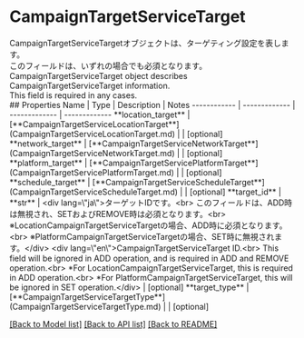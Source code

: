 # CampaignTargetServiceTarget

<div lang=\"ja\">CampaignTargetServiceTargetオブジェクトは、ターゲティング設定を表します。<br> このフィールドは、いずれの場合でも必須となります。</div> <div lang=\"en\">CampaignTargetServiceTarget object describes CampaignTargetServiceTarget information.<br> This field is required in any cases.</div> 
## Properties
Name | Type | Description | Notes
------------ | ------------- | ------------- | -------------
**location_target** | [**CampaignTargetServiceLocationTarget**](CampaignTargetServiceLocationTarget.md) |  | [optional] 
**network_target** | [**CampaignTargetServiceNetworkTarget**](CampaignTargetServiceNetworkTarget.md) |  | [optional] 
**platform_target** | [**CampaignTargetServicePlatformTarget**](CampaignTargetServicePlatformTarget.md) |  | [optional] 
**schedule_target** | [**CampaignTargetServiceScheduleTarget**](CampaignTargetServiceScheduleTarget.md) |  | [optional] 
**target_id** | **str** | &lt;div lang&#x3D;\&quot;ja\&quot;&gt;ターゲットIDです。&lt;br&gt; このフィールドは、ADD時は無視され、SETおよびREMOVE時は必須となります。&lt;br&gt; ※LocationCampaignTargetServiceTargetの場合、ADD時に必須となります。&lt;br&gt; ※PlatformCampaignTargetServiceTargetの場合、SET時に無視されます。&lt;/div&gt; &lt;div lang&#x3D;\&quot;en\&quot;&gt;CampaignTargetServiceTarget ID.&lt;br&gt; This field will be ignored in ADD operation, and is required in ADD and REMOVE operation.&lt;br&gt; *For LocationCampaignTargetServiceTarget, this is required in ADD operation.&lt;br&gt; *For PlatformCampaignTargetServiceTarget, this will be ignored in SET operation.&lt;/div&gt;  | [optional] 
**target_type** | [**CampaignTargetServiceTargetType**](CampaignTargetServiceTargetType.md) |  | [optional] 

[[Back to Model list]](../README.md#documentation-for-models) [[Back to API list]](../README.md#documentation-for-api-endpoints) [[Back to README]](../README.md)


